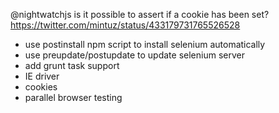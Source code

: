 @nightwatchjs is it possible to assert if a cookie has been set?
https://twitter.com/mintuz/status/433179731765526528

- use postinstall npm script to install selenium automatically
- use preupdate/postupdate to update selenium server
- add grunt task support
- IE driver
- cookies
- parallel browser testing
